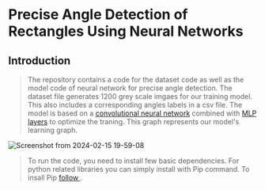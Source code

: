 # Precise Angle Detection of Rectangles Using Neural Networks
## Introduction
> The repository contains a code for the dataset code as well as the model code of neural network for precise angle detection.
> The dataset file generates 1200 grey scale imgaes for our training model. This also includes a corresponding angles labels in a csv file.
> The model is based on a [convolutional neural network](https://en.wikipedia.org/wiki/Convolutional_neural_network) combined with [MLP layers](https://en.wikipedia.org/wiki/Multilayer_perceptron) to optimize the traning. 
> This graph represents our model's learning graph.

![Screenshot from 2024-02-15 19-59-08](https://github.com/rabiaf183/precise-angle-detection-using-NeuralNetworks/assets/58448531/7389e9a6-0d52-4a25-aaff-f1a9df5b4208)

> To run the code, you need to install few basic dependencies.
> For python related libraries you can simply install with Pip command.
> To insall Pip [follow ](https://pip.pypa.io/en/stable/installation/). 
